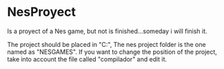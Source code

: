 # NesProyect
Is a proyect of a Nes game, but not is finished...someday i will finish it.

The project should be placed in "C:", The nes project folder is the one named as "NESGAMES".
If you want to change the position of the project, take into account the file called "compilador" and edit it.
